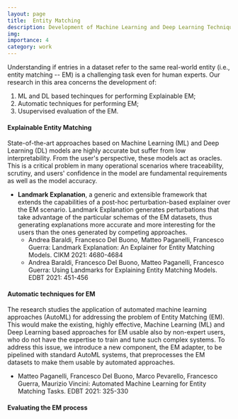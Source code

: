 ```yaml
---
layout: page
title:  Entity Matching
description: Development of Machine Learning and Deep Learning Techniques for Entity Matching
img:
importance: 4
category: work
---
```



Understanding if entries in a dataset refer to the same real-world entity (i.e., entity matching -- EM) is a challenging task even for human experts. Our research in this area concerns the development of:

1. ML and DL based techinques for performing Explainable EM;
2. Automatic techniques for performing EM;
3. Usupervised evaluation of the EM.



#### Explainable Entity Matching
State-of-the-art approaches based on Machine Learning (ML) and Deep Learning (DL) models are highly accurate but  suffer from low interpretability. From the user's perspective, these models act as oracles. This is a critical problem in many operational scenarios where traceability, scrutiny, and users' confidence in the model are fundamental requirements as well as the model accuracy.


- **Landmark Explanation**, a generic and extensible framework that extends the capabilities of a post-hoc perturbation-based explainer over the EM scenario. Landmark Explanation generates perturbations that take advantage of the particular schemas of the EM datasets, thus generating explanations more accurate and more interesting for the users than the ones generated by competing approaches.
	- 	Andrea Baraldi, Francesco Del Buono, Matteo Paganelli, Francesco Guerra:
Landmark Explanation: An Explainer for Entity Matching Models. CIKM 2021: 4680-4684
	- 	Andrea Baraldi, Francesco Del Buono, Matteo Paganelli, Francesco Guerra:
Using Landmarks for Explaining Entity Matching Models. EDBT 2021: 451-456


#### Automatic techniques for EM
The research studies the application of automated machine learning approaches (AutoML) for addressing the problem of Entity Matching (EM). This would make the existing, highly effective,
Machine Learning (ML) and Deep Learning based approaches for EM usable also by non-expert users, who do not have the expertise to train and tune such complex systems. To address
this issue, we introduce a new component, the EM adapter, to be pipelined with standard AutoML systems, that preprocesses the EM datasets to make them usable by automated approaches.

- Matteo Paganelli, Francesco Del Buono, Marco Pevarello, Francesco Guerra, Maurizio Vincini:
Automated Machine Learning for Entity Matching Tasks. EDBT 2021: 325-330

#### Evaluating the EM process
